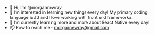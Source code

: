 - 👋 Hi, I’m @morgannewray
- 👀 I’m interested in learning new things every day! My primary coding language is JS and I love working with front end frameworks.
- 🌱 I’m currently learning more and more about React Native every day!
- 📫 How to reach me - morgannewray@gmail.com

<!---
morgannewray/morgannewray is a ✨ special ✨ repository because its `README.md` (this file) appears on your GitHub profile.
You can click the Preview link to take a look at your changes.
--->
